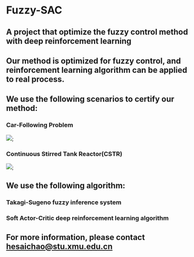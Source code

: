 # Fuzzy-SAC

## A project that optimize the fuzzy control method with deep reinforcement learning
## Our method is optimized for fuzzy control, and reinforcement learning algorithm can be applied to real process.
## We use the following scenarios to certify our method:
### Car-Following Problem
<image src="Pictures/图片2.png">;
### Continuous Stirred Tank Reactor(CSTR)
<image src="Pictures/图片1.png">;
## We use the following algorithm:
### Takagi-Sugeno fuzzy inference system
### Soft Actor-Critic deep reinforcement learning algorithm

## For more information, please contact hesaichao@stu.xmu.edu.cn

